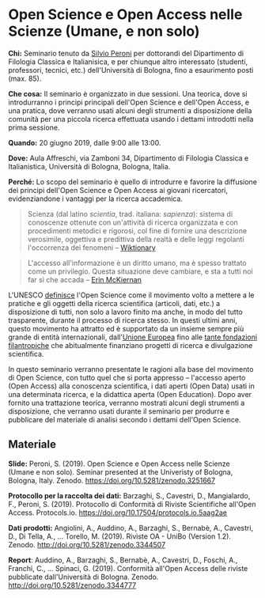 # Open Science e Open Access nelle Scienze (Umane, e non solo)

**Chi:** Seminario tenuto da [Silvio Peroni](https://www.unibo.it/sitoweb/silvio.peroni/) per dottorandi del Dipartimento di Filologia Classica e Italianisica, e per chiunque altro interessato (studenti, professori, tecnici, etc.) dell'Università di Bologna, fino a esaurimento posti (max. 85).

**Che cosa:** Il seminario è organizzato in due sessioni. Una teorica, dove si introdurranno i principi principali dell'Open Science e dell'Open Access, e una pratica, dove verranno usati alcuni degli strumenti a disposizione della comunità per una piccola ricerca effettuata usando i dettami introdotti nella prima sessione.

**Quando:** 20 giugno 2019, dalle 9:00 alle 13:00.

**Dove:** Aula Affreschi, via Zamboni 34, Dipartimento di Filologia Classica e Italianistica, Università di Bologna, Bologna, Italia.

**Perché:** Lo scopo del seminario è quello di introdurre e favorire la diffusione dei principi dell'Open Science e Open Access ai giovani ricercatori, evidenziandone i vantaggi per la ricerca accademica.

> Scienza (dal latino *scientia*, trad. italiana: *sapienza*): sistema di conoscenze ottenute con un'attività di ricerca organizzata e con procedimenti metodici e rigorosi, col fine di fornire una descrizione verosimile, oggettiva e predittiva della realtà e delle leggi regolanti l'occorrenza dei fenomeni – [Wiktionary](https://it.wiktionary.org/wiki/scienza)

> L'accesso all'informazione è un diritto umano, ma è spesso trattato come un privilegio. Questa situazione deve cambiare, e sta a tutti noi far sì che accada – [Erin McKiernan](https://www.theguardian.com/higher-education-network/blog/2014/aug/22/university-research-publish-open-access-journal) 

L'UNESCO [definisce](http://www.unesco.org/new/en/communication-and-information/portals-and-platforms/goap/open-science-movement/) l'Open Science come il movimento volto a mettere a le pratiche e gli oggetti della ricerca scientifica (articoli, dati, etc.) a disposizione di tutti, non solo a lavoro finito ma anche, in modo del tutto trasparente, durante il processo di ricerca stesso. In questi ultimi anni, questo movimento ha attratto ed è supportato da un insieme sempre più grande di entità internazionali, dall'[Unione Europea](https://ec.europa.eu/research/openscience/index.cfm) fino alle [tante fondazioni filantropiche](http://www.orfg.org/policy-development-guide) che abitualmente finanziano progetti di ricerca e divulgazione scientifica.

In questo seminario verranno presentate le ragioni alla base del movimento di Open Science, con tutto quel che si porta appresso – l'accesso aperto (Open Access) alla conoscenza scientifica, i dati aperti (Open Data) usati in una determinata ricerca, e la didattica aperta (Open Education). Dopo aver fornito una trattazione teorica, verranno mostrati alcuni degli strumenti a disposizione, che verranno usati durante il seminario per produrre e pubblicare del materiale di analisi secondo i dettami dell'Open Science.

## Materiale

**Slide:** Peroni, S. (2019). Open Science e Open Access nelle Scienze (Umane e non solo). Seminar presented at the Univeristy of Bologna, Bologna, Italy. Zenodo. https://doi.org/10.5281/zenodo.3251667

**Protocollo per la raccolta dei dati:** Barzaghi, S., Cavestri, D., Mangialardo, F., Peroni, S. (2019). Protocollo di Conformità di Riviste Scientifiche all'Open Access. Protocols.io. https://doi.org/10.17504/protocols.io.5aag2ae

**Dati prodotti:** Angiolini, A., Auddino, A., Barzaghi, S., Bernabè, A., Cavestri, D., Di Tella, A., … Torello, M. (2019). Riviste OA - UniBo (Version 1.2). Zenodo. http://doi.org/10.5281/zenodo.3344507

**Report**: Auddino, A., Barzaghi, S., Bernabè, A., Cavestri, D., Foschi, A., Franchi, C., ... Spinaci, G. (2019). Conformità all'Open Access delle riviste pubblicate dall'Università di Bologna. Zenodo. ​http://doi.org/10.5281/zenodo.3344777
